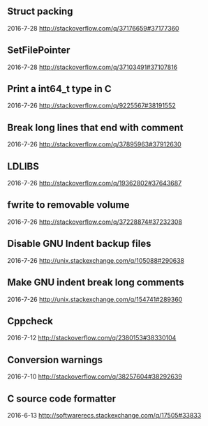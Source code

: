 
Struct packing
--------------
2016-7-28 http://stackoverflow.com/q/37176659#37177360

SetFilePointer
--------------
2016-7-28 http://stackoverflow.com/q/37103491#37107816

Print a int64_t type in C
-------------------------
2016-7-26 http://stackoverflow.com/q/9225567#38191552

Break long lines that end with comment
--------------------------------------
2016-7-26 http://stackoverflow.com/q/37895963#37912630

LDLIBS
------------------------------------------------------
2016-7-26 http://stackoverflow.com/q/19362802#37643687

fwrite to removable volume
--------------------------
2016-7-26 http://stackoverflow.com/q/37228874#37232308

Disable GNU Indent backup files
-------------------------------
2016-7-26 http://unix.stackexchange.com/q/105088#290638

Make GNU indent break long comments
-----------------------------------
2016-7-26 http://unix.stackexchange.com/q/154741#289360

Cppcheck
-----------------------------------------------------
2016-7-12 http://stackoverflow.com/q/2380153#38330104

Conversion warnings
-------------------
2016-7-10 http://stackoverflow.com/q/38257604#38292639

C source code formatter
-------------------------------------------------------------
2016-6-13 http://softwarerecs.stackexchange.com/q/17505#33833
